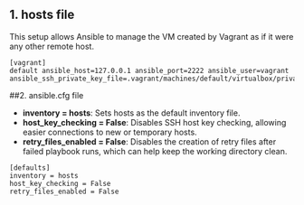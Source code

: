 ## 1. hosts file
This setup allows Ansible to manage the VM created by Vagrant as if it were any other remote host.
```
[vagrant]
default ansible_host=127.0.0.1 ansible_port=2222 ansible_user=vagrant ansible_ssh_private_key_file=.vagrant/machines/default/virtualbox/private_key
```

##2. ansible.cfg file
- **inventory = hosts**: Sets hosts as the default inventory file.
- **host_key_checking = False**: Disables SSH host key checking, allowing easier connections to new or temporary hosts.
- **retry_files_enabled = False**: Disables the creation of retry files after failed playbook runs, which can help keep the working directory clean.
```
[defaults]
inventory = hosts
host_key_checking = False
retry_files_enabled = False
```

